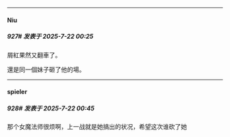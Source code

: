 ﻿
*****

####  Niu  
##### 927#       发表于 2025-7-22 00:25

屑紅果然又翻車了。

還是同一個妹子砸了他的場。


*****

####  spieler  
##### 928#       发表于 2025-7-22 00:45

那个女魔法师很烦啊，上一战就是她搞出的状况，希望这次谁砍了她

